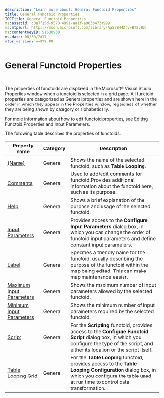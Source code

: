 ```yaml
---
description: "Learn more about: General Functoid Properties"
title: General Functoid Properties
TOCTitle: General Functoid Properties
ms:assetid: c0a7f15d-9573-4991-aa1f-a963b4730999
ms:mtpsurl: https://msdn.microsoft.com/library/Aa578442(v=BTS.80)
ms:contentKeyID: 51530930
ms.date: 08/30/2017
mtps_version: v=BTS.80
---
```


# General Functoid Properties

 

The properties of functoids are displayed in the Microsoft® Visual Studio Properties window when a functoid is selected in a grid page. All functoid properties are categorized as General properties and are shown here in the order in which they appear in the Properties window, regardless of whether they are being shown by category or alphabetically.

For more information about how to edit functoid properties, see [Editing Functoid Properties and Input Parameters](https://msdn.microsoft.com/library/aa559242\(v=bts.80\)).

The following table describes the properties of functoids.

<table>
<thead>
<tr class="header">
<th>Property name</th>
<th>Category</th>
<th>Description</th>
</tr>
</thead>
<tbody>
<tr class="odd">
<td><a href="name-functoid-property.md">(Name)</a></td>
<td>General</td>
<td>Shows the name of the selected functoid, such as <strong>Table Looping</strong>.</td>
</tr>
<tr class="even">
<td><a href="comments-functoid-property.md">Comments</a></td>
<td>General</td>
<td>Used to add/edit comments for functoid.Provides additional information about the functoid here, such as its purpose.</td>
</tr>
<tr class="odd">
<td><a href="help-functoid-property.md">Help</a></td>
<td>General</td>
<td>Shows a brief explanation of the purpose and usage of the selected functoid.</td>
</tr>
<tr class="even">
<td><a href="input-parameters-functoid-property.md">Input Parameters</a></td>
<td>General</td>
<td>Provides access to the <strong>Configure Input Parameters</strong> dialog box, in which you can change the order of functoid input parameters and define constant input parameters.</td>
</tr>
<tr class="odd">
<td><a href="label-functoid-property.md">Label</a></td>
<td>General</td>
<td>Specifies a friendly name for the functoid, usually describing the purpose of the functoid within the map being edited. This can make map maintenance easier.</td>
</tr>
<tr class="even">
<td><a href="maximum-input-parameters-functoid-property.md">Maximum Input Parameters</a></td>
<td>General</td>
<td>Shows the maximum number of input parameters allowed by the selected functoid.</td>
</tr>
<tr class="odd">
<td><a href="minimum-input-parameters-functoid-property.md">Minimum Input Parameters</a></td>
<td>General</td>
<td>Shows the minimum number of input parameters required by the selected functoid.</td>
</tr>
<tr class="even">
<td><a href="script-functoid-property.md">Script</a></td>
<td>General</td>
<td>For the <strong>Scripting</strong> functoid, provides access to the <strong>Configure Functoid Script</strong> dialog box, in which you configure the type of the script, and either its location or the script itself.</td>
</tr>
<tr class="odd">
<td><a href="table-looping-grid-functoid-property.md">Table Looping Grid</a></td>
<td>General</td>
<td>For the <strong>Table Looping</strong> functoid, provides access to the <strong>Table Looping Configuration</strong> dialog box, in which you configure the table used at run time to control data transformation.</td>
</tr>
</tbody>
</table>

